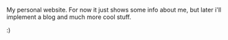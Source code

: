My personal website. For now it just shows some info about me, but later i'll implement a blog and much more cool stuff.

:)